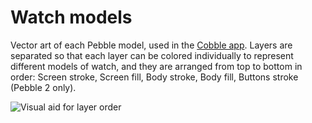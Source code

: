 # Watch models
Vector art of each Pebble model, used in the [Cobble app](https://github.com/pebble-dev/mobile-app). Layers are separated so that each layer can be colored individually to represent different models of watch, and they are arranged from top to bottom in order: Screen stroke, Screen fill, Body stroke, Body fill, Buttons stroke (Pebble 2 only).

![Visual aid for layer order](https://raw.githubusercontent.com/piggehperson/rebble-icons/master/watch%20models/layer%20order.png)
